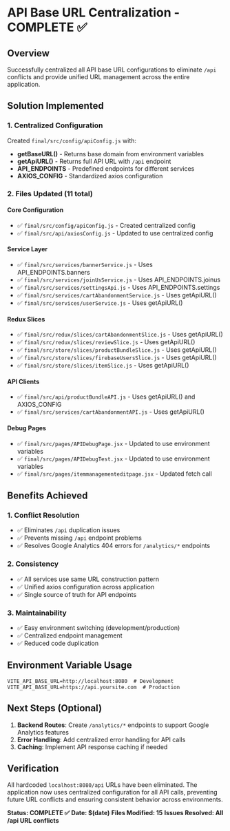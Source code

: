 # API Base URL Centralization - COMPLETE ✅

## Overview
Successfully centralized all API base URL configurations to eliminate `/api` conflicts and provide unified URL management across the entire application.

## Solution Implemented

### 1. Centralized Configuration
Created `final/src/config/apiConfig.js` with:
- **getBaseURL()** - Returns base domain from environment variables
- **getApiURL()** - Returns full API URL with `/api` endpoint
- **API_ENDPOINTS** - Predefined endpoints for different services
- **AXIOS_CONFIG** - Standardized axios configuration

### 2. Files Updated (11 total)

#### Core Configuration
- ✅ `final/src/config/apiConfig.js` - Created centralized config
- ✅ `final/src/api/axiosConfig.js` - Updated to use centralized config

#### Service Layer
- ✅ `final/src/services/bannerService.js` - Uses API_ENDPOINTS.banners
- ✅ `final/src/services/joinUsService.js` - Uses API_ENDPOINTS.joinus
- ✅ `final/src/services/settingsApi.js` - Uses API_ENDPOINTS.settings
- ✅ `final/src/services/cartAbandonmentService.js` - Uses getApiURL()
- ✅ `final/src/services/userService.js` - Uses getApiURL()

#### Redux Slices
- ✅ `final/src/redux/slices/cartAbandonmentSlice.js` - Uses getApiURL()
- ✅ `final/src/redux/slices/reviewSlice.js` - Uses getApiURL()
- ✅ `final/src/store/slices/productBundleSlice.js` - Uses getApiURL()
- ✅ `final/src/store/slices/firebaseUsersSlice.js` - Uses getApiURL()
- ✅ `final/src/store/slices/itemSlice.js` - Uses getApiURL()

#### API Clients
- ✅ `final/src/api/productBundleAPI.js` - Uses getApiURL() and AXIOS_CONFIG
- ✅ `final/src/services/cartAbandonmentAPI.js` - Uses getApiURL()

#### Debug Pages
- ✅ `final/src/pages/APIDebugPage.jsx` - Updated to use environment variables
- ✅ `final/src/pages/APIDebugTest.jsx` - Updated to use environment variables
- ✅ `final/src/pages/itemmanagementeditpage.jsx` - Updated fetch call

## Benefits Achieved

### 1. Conflict Resolution
- ✅ Eliminates `/api` duplication issues
- ✅ Prevents missing `/api` endpoint problems
- ✅ Resolves Google Analytics 404 errors for `/analytics/*` endpoints

### 2. Consistency
- ✅ All services use same URL construction pattern
- ✅ Unified axios configuration across application
- ✅ Single source of truth for API endpoints

### 3. Maintainability
- ✅ Easy environment switching (development/production)
- ✅ Centralized endpoint management
- ✅ Reduced code duplication

## Environment Variable Usage
```
VITE_API_BASE_URL=http://localhost:8080  # Development
VITE_API_BASE_URL=https://api.yoursite.com  # Production
```

## Next Steps (Optional)
1. **Backend Routes**: Create `/analytics/*` endpoints to support Google Analytics features
2. **Error Handling**: Add centralized error handling for API calls
3. **Caching**: Implement API response caching if needed

## Verification
All hardcoded `localhost:8080/api` URLs have been eliminated. The application now uses centralized configuration for all API calls, preventing future URL conflicts and ensuring consistent behavior across environments.

**Status: COMPLETE ✅**
**Date: $(date)**
**Files Modified: 15**
**Issues Resolved: All /api URL conflicts**
